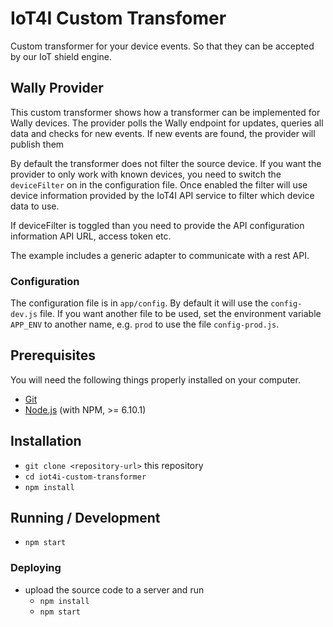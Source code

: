 # IoT4I Custom Transfomer

Custom transformer for your device events. So that they can be accepted by our IoT shield engine.

## Wally Provider

This custom transformer shows how a transformer can be implemented for Wally devices.
The provider polls the Wally endpoint for updates, queries all data and checks for new events.
If new events are  found, the provider will publish them

By default the transformer does not filter the source device. If you want the provider to only work with known devices,
you need to switch the `deviceFilter` on in the configuration file. Once enabled the filter will use device information
provided by the IoT4I API service to filter which device data to use.

If deviceFilter is toggled than you need to provide the API configuration information API URL, access token etc.

The example includes a generic adapter to communicate with a rest API.

### Configuration

The configuration file is in `app/config`.
By default it will use the `config-dev.js` file. If you want another file to be used, set the environment
variable `APP_ENV` to another name, e.g. `prod` to use the file `config-prod.js`.


## Prerequisites

You will need the following things properly installed on your computer.

* [Git](https://git-scm.com/)
* [Node.js](https://nodejs.org/) (with NPM, >= 6.10.1)

## Installation

* `git clone <repository-url>` this repository
* `cd iot4i-custom-transformer`
* `npm install`

## Running / Development

* `npm start`

### Deploying

* upload the source code to a server and run
  * `npm install`
  * `npm start`
